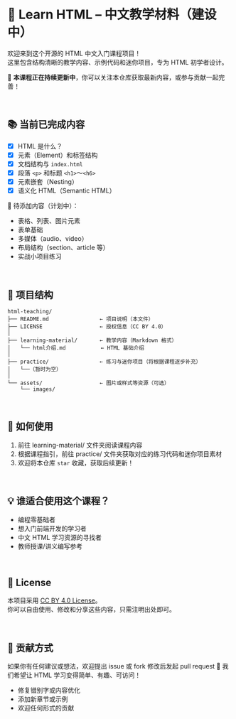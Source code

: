 # 🧱 Learn HTML – 中文教学材料（建设中）

欢迎来到这个开源的 HTML 中文入门课程项目！  
这里包含结构清晰的教学内容、示例代码和迷你项目，专为 HTML 初学者设计。

📌 **本课程正在持续更新中**，你可以关注本仓库获取最新内容，或参与贡献一起完善！

<br>

## 📚 当前已完成内容

- [x] HTML 是什么？
- [x] 元素（Element）和标签结构
- [x] 文档结构与 `index.html`
- [x] 段落 `<p>` 和标题 `<h1>`～`<h6>`
- [x] 元素嵌套（Nesting）
- [x] 语义化 HTML（Semantic HTML）

🚧 待添加内容（计划中）：

- 表格、列表、图片元素
- 表单基础
- 多媒体（audio、video）
- 布局结构（section、article 等）
- 实战小项目练习

<br>

## 📂 项目结构

```plaintext
html-teaching/
├── README.md                ← 项目说明（本文件）
├── LICENSE                  ← 授权信息（CC BY 4.0）
│
├── learning-material/       ← 教学内容（Markdown 格式）
│   └── html介绍.md           ← HTML 基础介绍
│
├── practice/                ← 练习与迷你项目（将根据课程逐步补充）
│   └──（暂时为空）
│
└── assets/                  ← 图片或样式等资源（可选）
    └── images/
```

<br>

## 🚀 如何使用

1. 前往 learning-material/ 文件夹阅读课程内容
2. 根据课程指引，前往 practice/ 文件夹获取对应的练习代码和迷你项目素材
3. 欢迎将本仓库 `star` 收藏，获取后续更新！

<br>

## 💡 谁适合使用这个课程？

- 编程零基础者
- 想入门前端开发的学习者
- 中文 HTML 学习资源的寻找者
- 教师授课/讲义编写参考

<br>

## 📄 License

本项目采用 [CC BY 4.0 License](https://creativecommons.org/licenses/by/4.0/)。  
你可以自由使用、修改和分享这些内容，只需注明出处即可。

<br>

## 🤝 贡献方式

如果你有任何建议或想法，欢迎提出 issue 或 fork 修改后发起 pull request 🙌
我们希望让 HTML 学习变得简单、有趣、可访问！

- 修复错别字或内容优化
- 添加新章节或示例
- 欢迎任何形式的贡献

